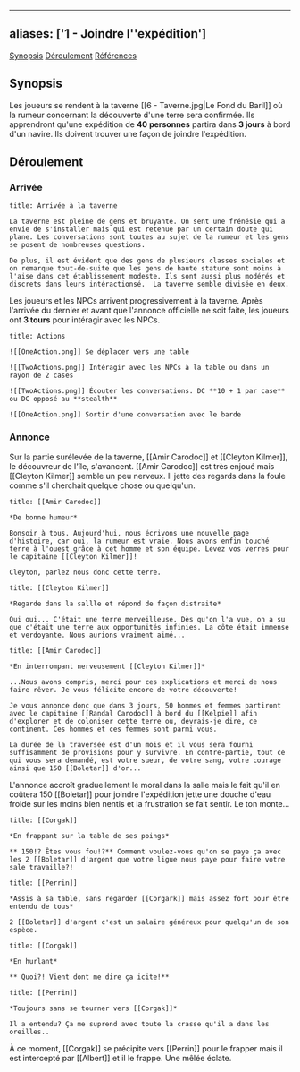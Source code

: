
---
aliases: ['1 - Joindre l''expédition']
---

<span class="nav">[Synopsis](#Synopsis) [Déroulement](#Déroulement) [Références](#Références)</span>

## Synopsis
Les joueurs se rendent à la taverne [[6 - Taverne.jpg|Le Fond du Baril]] où la rumeur concernant la découverte d'une terre sera confirmée. Ils apprendront qu'une expédition de **40 personnes** partira dans **3 jours** à bord d'un navire. Ils doivent trouver une façon de joindre l'expédition.

## Déroulement
### Arrivée
```ad-info
title: Arrivée à la taverne

La taverne est pleine de gens et bruyante. On sent une frénésie qui a envie de s'installer mais qui est retenue par un certain doute qui plane. Les conversations sont toutes au sujet de la rumeur et les gens se posent de nombreuses questions.

De plus, il est évident que des gens de plusieurs classes sociales et on remarque tout-de-suite que les gens de haute stature sont moins à l'aise dans cet établissement modeste. Ils sont aussi plus modérés et discrets dans leurs intéractionsé.  La taverve semble divisée en deux.

```

Les joueurs et les NPCs arrivent progressivement à la taverne. Après l'arrivée du dernier et avant que l'annonce officielle ne soit faite, les joueurs ont **3 tours** pour intéragir avec les NPCs.

```ad-tip
title: Actions

![[OneAction.png]] Se déplacer vers une table

![[TwoActions.png]] Intéragir avec les NPCs à la table ou dans un rayon de 2 cases

![[TwoActions.png]] Écouter les conversations. DC **10 + 1 par case** ou DC opposé au **stealth**

![[OneAction.png]] Sortir d'une conversation avec le barde

```

### Annonce
Sur la partie surélevée de la taverne,  [[Amir Carodoc]] et [[Cleyton Kilmer]], le découvreur de l'île, s'avancent. [[Amir Carodoc]] est très enjoué mais [[Cleyton Kilmer]] semble un peu nerveux. Il jette des regards dans la foule comme s'il cherchait quelque chose ou quelqu'un.

```ad-quote
title: [[Amir Carodoc]]

*De bonne humeur*

Bonsoir à tous. Aujourd'hui, nous écrivons une nouvelle page d'histoire, car oui, la rumeur est vraie. Nous avons enfin touché terre à l'ouest grâce à cet homme et son équipe. Levez vos verres pour le capitaine [[Cleyton Kilmer]]!

Cleyton, parlez nous donc cette terre.
```

```ad-quote
title: [[Cleyton Kilmer]]

*Regarde dans la sallle et répond de façon distraite*

Oui oui... C'était une terre merveilleuse. Dès qu'on l'a vue, on a su que c'était une terre aux opportunités infinies. La côte était immense et verdoyante. Nous aurions vraiment aimé...
```

```ad-quote
title: [[Amir Carodoc]]

*En interrompant nerveusement [[Cleyton Kilmer]]*

...Nous avons compris, merci pour ces explications et merci de nous faire rêver. Je vous félicite encore de votre découverte!

Je vous annonce donc que dans 3 jours, 50 hommes et femmes partiront avec le capitaine [[Randal Carodoc]] à bord du [[Kelpie]] afin d'explorer et de coloniser cette terre ou, devrais-je dire, ce continent. Ces hommes et ces femmes sont parmi vous.

La durée de la traversée est d'un mois et il vous sera fourni suffisamment de provisions pour y survivre. En contre-partie, tout ce qui vous sera demandé, est votre sueur, de votre sang, votre courage ainsi que 150 [[Boletar]] d'or...
```

L'annonce accroît graduellement le moral dans la salle mais le fait qu'il en coûtera 150 [[Boletar]] pour joindre l'expédition jette une douche d'eau froide sur les moins bien nentis et la frustration se fait sentir. Le ton monte...

```ad-quote
title: [[Corgak]]

*En frappant sur la table de ses poings*

** 150!? Êtes vous fou!?** Comment voulez-vous qu'on se paye ça avec les 2 [[Boletar]] d'argent que votre ligue nous paye pour faire votre sale travaille?!
```

```ad-quote
title: [[Perrin]]

*Assis à sa table, sans regarder [[Corgark]] mais assez fort pour être entendu de tous*

2 [[Boletar]] d'argent c'est un salaire généreux pour quelqu'un de son espèce.
```

```ad-quote
title: [[Corgak]]

*En hurlant*

** Quoi?! Vient dont me dire ça icite!**
```

```ad-quote
title: [[Perrin]]

*Toujours sans se tourner vers [[Corgak]]*

Il a entendu? Ça me suprend avec toute la crasse qu'il a dans les oreilles..
```

À ce moment, [[Corgak]] se précipite vers [[Perrin]] pour le frapper mais il est intercepté par [[Albert]] et il le frappe. Une mêlée éclate.